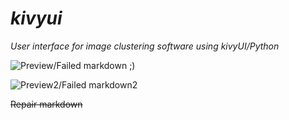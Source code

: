 # *kivyui*
_User interface for image clustering software using kivyUI/Python_

![Preview/Failed markdown ;)](https://sun9-31.userapi.com/c858228/v858228252/1ba92f/amSoj_HATJU.jpg)

![Preview2/Failed markdown2](https://sun9-47.userapi.com/c858228/v858228252/1ba939/ytNv7wPsoes.jpg)

~~Repair markdown~~


